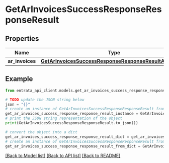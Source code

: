 # GetArInvoicesSuccessResponseResponseResult


## Properties

Name | Type | Description | Notes
------------ | ------------- | ------------- | -------------
**ar_invoices** | [**GetArInvoicesSuccessResponseResponseResultArInvoices**](GetArInvoicesSuccessResponseResponseResultArInvoices.md) |  | 

## Example

```python
from entrata_api_client.models.get_ar_invoices_success_response_response_result import GetArInvoicesSuccessResponseResponseResult

# TODO update the JSON string below
json = "{}"
# create an instance of GetArInvoicesSuccessResponseResponseResult from a JSON string
get_ar_invoices_success_response_response_result_instance = GetArInvoicesSuccessResponseResponseResult.from_json(json)
# print the JSON string representation of the object
print(GetArInvoicesSuccessResponseResponseResult.to_json())

# convert the object into a dict
get_ar_invoices_success_response_response_result_dict = get_ar_invoices_success_response_response_result_instance.to_dict()
# create an instance of GetArInvoicesSuccessResponseResponseResult from a dict
get_ar_invoices_success_response_response_result_from_dict = GetArInvoicesSuccessResponseResponseResult.from_dict(get_ar_invoices_success_response_response_result_dict)
```
[[Back to Model list]](../README.md#documentation-for-models) [[Back to API list]](../README.md#documentation-for-api-endpoints) [[Back to README]](../README.md)


